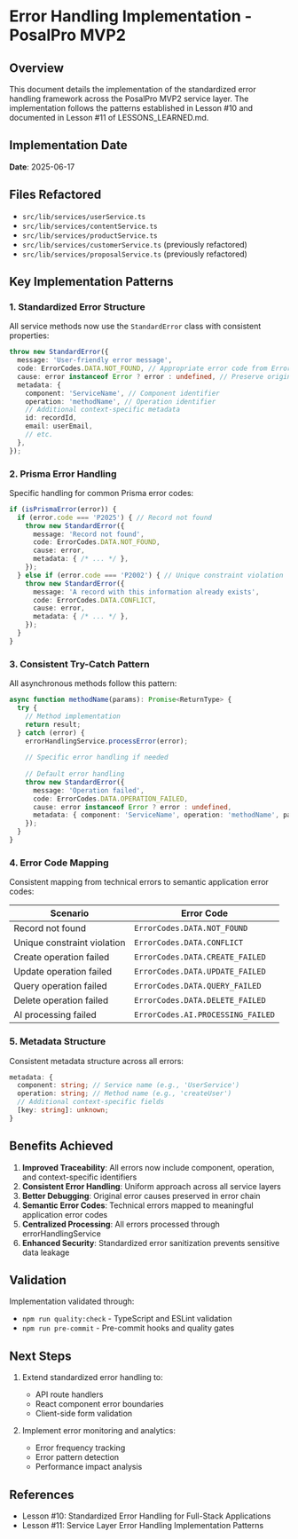 # Error Handling Implementation - PosalPro MVP2

## Overview

This document details the implementation of the standardized error handling framework across the PosalPro MVP2 service layer. The implementation follows the patterns established in Lesson #10 and documented in Lesson #11 of LESSONS_LEARNED.md.

## Implementation Date

**Date**: 2025-06-17

## Files Refactored

- `src/lib/services/userService.ts`
- `src/lib/services/contentService.ts`
- `src/lib/services/productService.ts`
- `src/lib/services/customerService.ts` (previously refactored)
- `src/lib/services/proposalService.ts` (previously refactored)

## Key Implementation Patterns

### 1. Standardized Error Structure

All service methods now use the `StandardError` class with consistent properties:

```typescript
throw new StandardError({
  message: 'User-friendly error message',
  code: ErrorCodes.DATA.NOT_FOUND, // Appropriate error code from ErrorCodes enum
  cause: error instanceof Error ? error : undefined, // Preserve original error
  metadata: {
    component: 'ServiceName', // Component identifier
    operation: 'methodName', // Operation identifier
    // Additional context-specific metadata
    id: recordId,
    email: userEmail,
    // etc.
  },
});
```

### 2. Prisma Error Handling

Specific handling for common Prisma error codes:

```typescript
if (isPrismaError(error)) {
  if (error.code === 'P2025') { // Record not found
    throw new StandardError({
      message: 'Record not found',
      code: ErrorCodes.DATA.NOT_FOUND,
      cause: error,
      metadata: { /* ... */ },
    });
  } else if (error.code === 'P2002') { // Unique constraint violation
    throw new StandardError({
      message: 'A record with this information already exists',
      code: ErrorCodes.DATA.CONFLICT,
      cause: error,
      metadata: { /* ... */ },
    });
  }
}
```

### 3. Consistent Try-Catch Pattern

All asynchronous methods follow this pattern:

```typescript
async function methodName(params): Promise<ReturnType> {
  try {
    // Method implementation
    return result;
  } catch (error) {
    errorHandlingService.processError(error);
    
    // Specific error handling if needed
    
    // Default error handling
    throw new StandardError({
      message: 'Operation failed',
      code: ErrorCodes.DATA.OPERATION_FAILED,
      cause: error instanceof Error ? error : undefined,
      metadata: { component: 'ServiceName', operation: 'methodName', params },
    });
  }
}
```

### 4. Error Code Mapping

Consistent mapping from technical errors to semantic application error codes:

| Scenario | Error Code |
|----------|------------|
| Record not found | `ErrorCodes.DATA.NOT_FOUND` |
| Unique constraint violation | `ErrorCodes.DATA.CONFLICT` |
| Create operation failed | `ErrorCodes.DATA.CREATE_FAILED` |
| Update operation failed | `ErrorCodes.DATA.UPDATE_FAILED` |
| Query operation failed | `ErrorCodes.DATA.QUERY_FAILED` |
| Delete operation failed | `ErrorCodes.DATA.DELETE_FAILED` |
| AI processing failed | `ErrorCodes.AI.PROCESSING_FAILED` |

### 5. Metadata Structure

Consistent metadata structure across all errors:

```typescript
metadata: {
  component: string; // Service name (e.g., 'UserService')
  operation: string; // Method name (e.g., 'createUser')
  // Additional context-specific fields
  [key: string]: unknown;
}
```

## Benefits Achieved

1. **Improved Traceability**: All errors now include component, operation, and context-specific identifiers
2. **Consistent Error Handling**: Uniform approach across all service layers
3. **Better Debugging**: Original error causes preserved in error chain
4. **Semantic Error Codes**: Technical errors mapped to meaningful application error codes
5. **Centralized Processing**: All errors processed through errorHandlingService
6. **Enhanced Security**: Standardized error sanitization prevents sensitive data leakage

## Validation

Implementation validated through:
- `npm run quality:check` - TypeScript and ESLint validation
- `npm run pre-commit` - Pre-commit hooks and quality gates

## Next Steps

1. Extend standardized error handling to:
   - API route handlers
   - React component error boundaries
   - Client-side form validation

2. Implement error monitoring and analytics:
   - Error frequency tracking
   - Error pattern detection
   - Performance impact analysis

## References

- Lesson #10: Standardized Error Handling for Full-Stack Applications
- Lesson #11: Service Layer Error Handling Implementation Patterns
